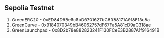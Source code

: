 ## Sepolia Testnet
1. GreenERC20 - 0xED84D9Be5c5bD6701627bC8ff88171A9f8F13c8a
2. GreenCurve - 0x9184070349bB46062757dF67Fa5A81cD9aC318ae
3. GreenLaunchpad - 0x8D2b78e882823241F130FCeE3B2887A1f916491B
